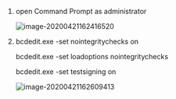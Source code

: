 1. open Command Prompt as administrator

   ![image-20200421162416520](/Users/qichao/knowledge/blogs/CloudGaming/image-20200421162416520.png)

2. bcdedit.exe -set nointegritychecks on

   bcdedit.exe -set loadoptions nointegritychecks

   bcdedit.exe -set testsigning on

   ![image-20200421162609413](/Users/qichao/knowledge/blogs/CloudGaming/image-20200421162609413.png)